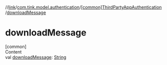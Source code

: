 //[link](../../index.md)/[com.tink.model.authentication](../index.md)/[[common]ThirdPartyAppAuthentication](index.md)/[downloadMessage](download-message.md)



# downloadMessage  
[common]  
Content  
val [downloadMessage](download-message.md): [String](https://kotlinlang.org/api/latest/jvm/stdlib/kotlin/-string/index.html)  



